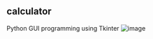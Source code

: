 ## calculator
Python GUI programming using Tkinter
![image](https://user-images.githubusercontent.com/67408750/177508554-c81e0d14-cd11-4c02-9355-96c9a18bf511.png)

